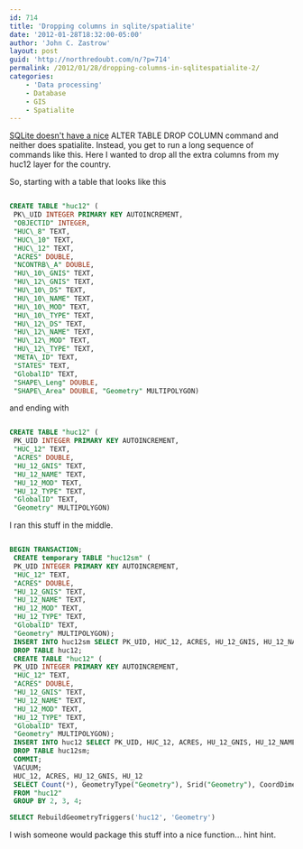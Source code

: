 ```yaml
---
id: 714
title: 'Dropping columns in sqlite/spatialite'
date: '2012-01-28T18:32:00-05:00'
author: 'John C. Zastrow'
layout: post
guid: 'http://northredoubt.com/n/?p=714'
permalink: /2012/01/28/dropping-columns-in-sqlitespatialite-2/
categories:
    - 'Data processing'
    - Database
    - GIS
    - Spatialite
---
```


[SQLite doesn't have a nice](http://www.sqlite.org/faq.html#q11) ALTER TABLE DROP COLUMN command and neither does spatialite. Instead, you get to run a long sequence of commands like this. Here I wanted to drop all the extra columns from my huc12 layer for the country.

So, starting with a table that looks like this

```sql

CREATE TABLE "huc12" (  
 PK\_UID INTEGER PRIMARY KEY AUTOINCREMENT,  
 "OBJECTID" INTEGER,  
 "HUC\_8" TEXT,  
 "HUC\_10" TEXT,  
 "HUC\_12" TEXT,  
 "ACRES" DOUBLE,  
 "NCONTRB\_A" DOUBLE,  
 "HU\_10\_GNIS" TEXT,  
 "HU\_12\_GNIS" TEXT,  
 "HU\_10\_DS" TEXT,  
 "HU\_10\_NAME" TEXT,  
 "HU\_10\_MOD" TEXT,  
 "HU\_10\_TYPE" TEXT,  
 "HU\_12\_DS" TEXT,  
 "HU\_12\_NAME" TEXT,  
 "HU\_12\_MOD" TEXT,  
 "HU\_12\_TYPE" TEXT,  
 "META\_ID" TEXT,  
 "STATES" TEXT,  
 "GlobalID" TEXT,  
 "SHAPE\_Leng" DOUBLE,  
 "SHAPE\_Area" DOUBLE, "Geometry" MULTIPOLYGON)

```

and ending with


```sql

CREATE TABLE "huc12" (
 PK_UID INTEGER PRIMARY KEY AUTOINCREMENT,
 "HUC_12" TEXT,
 "ACRES" DOUBLE,
 "HU_12_GNIS" TEXT,
 "HU_12_NAME" TEXT,
 "HU_12_MOD" TEXT,
 "HU_12_TYPE" TEXT,
 "GlobalID" TEXT,
 "Geometry" MULTIPOLYGON)
```

I ran this stuff in the middle.

```sql

BEGIN TRANSACTION;
 CREATE temporary TABLE "huc12sm" (
 PK_UID INTEGER PRIMARY KEY AUTOINCREMENT,
 "HUC_12" TEXT,
 "ACRES" DOUBLE,
 "HU_12_GNIS" TEXT,
 "HU_12_NAME" TEXT,
 "HU_12_MOD" TEXT,
 "HU_12_TYPE" TEXT,
 "GlobalID" TEXT,
 "Geometry" MULTIPOLYGON);
 INSERT INTO huc12sm SELECT PK_UID, HUC_12, ACRES, HU_12_GNIS, HU_12_NAME, HU_12_MOD, HU_12_TYPE, GlobalID, Geometry FROM huc12;
 DROP TABLE huc12;
 CREATE TABLE "huc12" (
 PK_UID INTEGER PRIMARY KEY AUTOINCREMENT,
 "HUC_12" TEXT,
 "ACRES" DOUBLE,
 "HU_12_GNIS" TEXT,
 "HU_12_NAME" TEXT,
 "HU_12_MOD" TEXT,
 "HU_12_TYPE" TEXT,
 "GlobalID" TEXT,
 "Geometry" MULTIPOLYGON);
 INSERT INTO huc12 SELECT PK_UID, HUC_12, ACRES, HU_12_GNIS, HU_12_NAME, HU_12_MOD, HU_12_TYPE, GlobalID, Geometry FROM huc12sm;
 DROP TABLE huc12sm;
 COMMIT;
 VACUUM;
 HUC_12, ACRES, HU_12_GNIS, HU_12
 SELECT Count(*), GeometryType("Geometry"), Srid("Geometry"), CoordDimension("Geometry")
 FROM "huc12"
 GROUP BY 2, 3, 4;

SELECT RebuildGeometryTriggers('huc12', 'Geometry')

```

I wish someone would package this stuff into a nice function… hint hint.